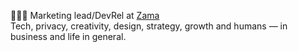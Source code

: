 👷‍♂️🏢 Marketing lead/DevRel at <a href="https://zama.ai">Zama</a>
<br/>
Tech, privacy, creativity, design, strategy, growth and humans — in business and life in general.
